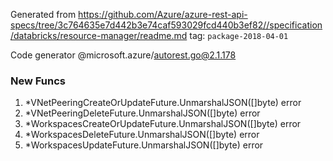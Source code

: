 Generated from https://github.com/Azure/azure-rest-api-specs/tree/3c764635e7d442b3e74caf593029fcd440b3ef82//specification/databricks/resource-manager/readme.md tag: `package-2018-04-01`

Code generator @microsoft.azure/autorest.go@2.1.178


### New Funcs

1. *VNetPeeringCreateOrUpdateFuture.UnmarshalJSON([]byte) error
1. *VNetPeeringDeleteFuture.UnmarshalJSON([]byte) error
1. *WorkspacesCreateOrUpdateFuture.UnmarshalJSON([]byte) error
1. *WorkspacesDeleteFuture.UnmarshalJSON([]byte) error
1. *WorkspacesUpdateFuture.UnmarshalJSON([]byte) error

